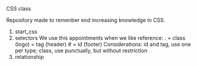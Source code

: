 CSS class

Repository made to remenber end increasing knowledge in CSS.

1) start_css
2) selectors
    We use this appointments when we like reference:
        . = class   (logo)
            = tag     (header)
        # = id      (footer)
        Considerations:
        id and tag, use one per type;
        class, use punctually, but without restriction
3) relationship
